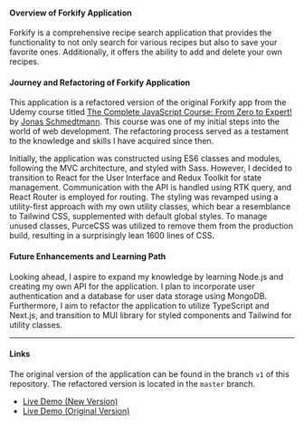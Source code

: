 
#### Overview of Forkify Application
Forkify is a comprehensive recipe search application that provides the functionality to not only search for various
recipes but also to save your favorite ones. Additionally, it offers the ability to add and delete your own recipes.

#### Journey and Refactoring of Forkify Application
This application is a refactored version of the original Forkify app from the Udemy course titled [The Complete
JavaScript Course: From Zero to Expert!](https://www.udemy.com/course/the-complete-javascript-course/) by [Jonas Schmedtmann](https://twitter.com/jonasschmedtman). This course was one of my initial steps into the world of
web development. The refactoring process served as a testament to the knowledge and skills I have acquired since then.

Initially, the application was constructed using ES6 classes and modules, following the MVC architecture, and styled
with Sass. However, I decided to transition to React for the User Interface and Redux Toolkit for state management.
Communication with the API is handled using RTK query, and React Router is employed for routing. The styling was
revamped using a utility-first approach with my own utility classes, which bear a resemblance to Tailwind CSS,
supplemented with default global styles. To manage unused classes, PurceCSS was utilized to remove them from the
production build, resulting in a surprisingly lean 1600 lines of CSS.


#### Future Enhancements and Learning Path
Looking ahead, I aspire to expand my knowledge by learning Node.js and creating my own API for the application. I plan
to incorporate user authentication and a database for user data storage using MongoDB. Furthermore, I aim to refactor
the application to utilize TypeScript and Next.js, and transition to MUI library for styled components and Tailwind for
utility classes.


---
#### Links
The original version of the application can be found in the branch `v1` of this repository. The refactored version is
located in the `master` branch. 

- [Live Demo (New Version)](https://www.example.com/)
- [Live Demo (Original Version)](https://www.example.com/)



